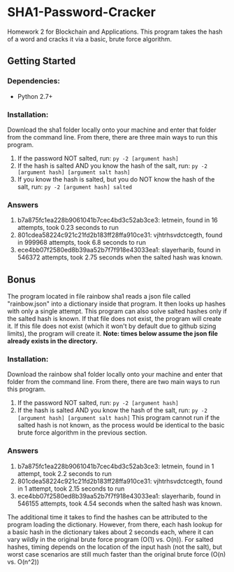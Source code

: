 # SHA1-Password-Cracker
Homework 2 for Blockchain and Applications. This program takes the hash of a word and cracks it via a basic, brute force algorithm.
## Getting Started
### Dependencies:
* Python 2.7+
### Installation:
Download the sha1 folder locally onto your machine and enter that folder from the command line.
From there, there are three main ways to run this program.
1. If the password NOT salted, run:
 `py -2 [argument hash]`
1. If the hash is salted AND you know the hash of the salt, run: 
 `py -2 [argument hash] [argument salt hash]`
1. If you know the hash is salted, but you do NOT know the hash of the salt, run:
 `py -2 [argument hash] salted`
### Answers
1. b7a875fc1ea228b9061041b7cec4bd3c52ab3ce3: letmein, found in 16 attempts, took 0.23 seconds to run
1. 801cdea58224c921c21fd2b183ff28ffa910ce31: vjhtrhsvdctcegth, found in 999968 attempts, took 6.8 seconds to run
1. ece4bb07f2580ed8b39aa52b7f7f918e43033ea1: slayerharib, found in 546372 attempts, took 2.75 seconds when the salted hash was known. 

## Bonus

The program located in file rainbow sha1 reads a json file called "rainbow.json" into a dictionary inside that program. It then looks up hashes with only a single attempt. This program can also solve salted hashes only if the salted hash is known. If that file does not exist, the program will create it. If this file does not exist (which it won't by default due to github sizing limits), the program will create it. **Note: times below assume the json file already exists in the directory.**

### Installation:
Download the rainbow sha1 folder locally onto your machine and enter that folder from the command line.
From there, there are two main ways to run this program.
1. If the password NOT salted, run:
 `py -2 [argument hash]`
1. If the hash is salted AND you know the hash of the salt, run: 
 `py -2 [argument hash] [argument salt hash]`
 This program cannot run if the salted hash is not known, as the process would be identical to the basic brute force algorithm in the previous section.
### Answers
1. b7a875fc1ea228b9061041b7cec4bd3c52ab3ce3: letmein, found in 1 attempt, took 2.2 seconds to run
1. 801cdea58224c921c21fd2b183ff28ffa910ce31: vjhtrhsvdctcegth, found in 1 attempt, took 2.15 seconds to run
1. ece4bb07f2580ed8b39aa52b7f7f918e43033ea1: slayerharib, found in 546155 attempts, took 4.54 seconds when the salted hash was known. 

The additional time it takes to find the hashes can be attributed to the program loading the dictionary. However, from there, each hash lookup for a basic hash in the dictionary takes about 2 seconds each, where it can vary wildly in the original brute force program (O(1) vs. O(n)). For salted hashes, timing depends on the location of the input hash (not the salt), but worst case scenarios are still much faster than the original brute force (O(n) vs. O(n^2))
